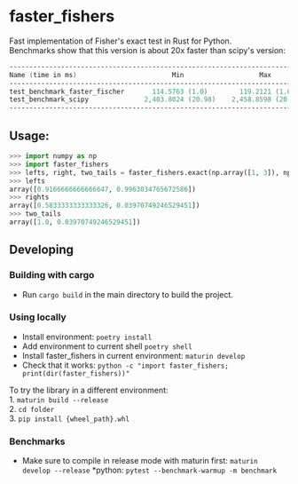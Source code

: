 # faster_fishers
Fast implementation of Fisher's exact test in Rust for Python.  
Benchmarks show that this version is about 20x faster than scipy's version:

```asm
--------------------------------------------------------------------------------------------- benchmark: 2 tests ---------------------------------------------------------------------------------------------
Name (time in ms)                        Min                   Max                  Mean             StdDev                Median                IQR            Outliers     OPS            Rounds  Iterations
--------------------------------------------------------------------------------------------------------------------------------------------------------------------------------------------------------------
test_benchmark_faster_fischer       114.5763 (1.0)        119.2121 (1.0)        116.1288 (1.0)       1.6386 (1.0)        115.5922 (1.0)       1.6018 (1.0)           2;1  8.6111 (1.0)           9           1
test_benchmark_scipy              2,403.8024 (20.98)    2,458.8598 (20.63)    2,423.2871 (20.87)    21.4687 (13.10)    2,415.6504 (20.90)    24.6082 (15.36)         1;0  0.4127 (0.05)          5           1
--------------------------------------------------------------------------------------------------------------------------------------------------------------------------------------------------------------
```

## Usage:
```python
>>> import numpy as np
>>> import faster_fishers
>>> lefts, right, two_tails = faster_fishers.exact(np.array([1, 3]), np.array([2, 5]), np.array([1, 4]), np.array([5, 50]))
>>> lefts
array([0.9166666666666647, 0.9963034765672586])
>>> rights
array([0.5833333333333326, 0.03970749246529451])
>>> two_tails
array([1.0, 0.03970749246529451])
```

## Developing

### Building with cargo
* Run `cargo build` in the main directory to build the project.


### Using locally
* Install environment: `poetry install`  
* Add environment to current shell `poetry shell`  
* Install faster_fishers in current environment: `maturin develop`  
* Check that it works: `python -c "import faster_fishers; print(dir(faster_fishers))"`  

To try the library in a different environment:  
    1. `maturin build --release`  
    2. `cd folder`  
    3. `pip install {wheel_path}.whl`  


### Benchmarks
* Make sure to compile in release mode with maturin first: `maturin develop --release`
*python: `pytest --benchmark-warmup -m benchmark`
